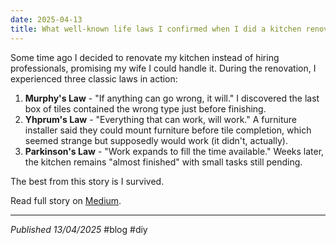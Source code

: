 ```yaml
---
date: 2025-04-13
title: What well-known life laws I confirmed when I did a kitchen renovation
---
```

Some time ago I decided to renovate my kitchen instead of hiring professionals, promising my wife I could handle it. During the renovation, I experienced three classic laws in action:

1. **Murphy's Law** - "If anything can go wrong, it will." I discovered the last box of tiles contained the wrong type just before finishing.
2. **Yhprum's Law** - "Everything that can work, will work." A furniture installer said they could mount furniture before tile completion, which seemed strange but supposedly would work (it didn't, actually).
3. **Parkinson's Law** - "Work expands to fill the time available." Weeks later, the kitchen remains "almost finished" with small tasks still pending.

The best from this story is I survived.

Read full story on [Medium](https://medium.com/@frodigo/913f7569e0c8).

---
*Published 13/04/2025* #blog #diy
